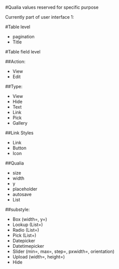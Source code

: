 #Qualia values reserved for specific purpose


Currently part of user interface 1:

#Table level

* pagination
* Title


#Table field level

##Action:

* View
* Edit


##Type:

* View
* Hide
* Text
* Link
* Pick
* Gallery



##Link Styles

* Link
* Button
* Icon

##Qualia

* size
* width
* y
* placeholder
* autosave
* List


##substyle:

* Box (width=, y=)
* Lookup (List=)
* Radio (List=)
* Pick (List=)
* Datepicker
* Datetimepicker
* Slider  (min=, max=, step=, pxwidth=, orientation)
* Upload (width=, height=)
* Hide

